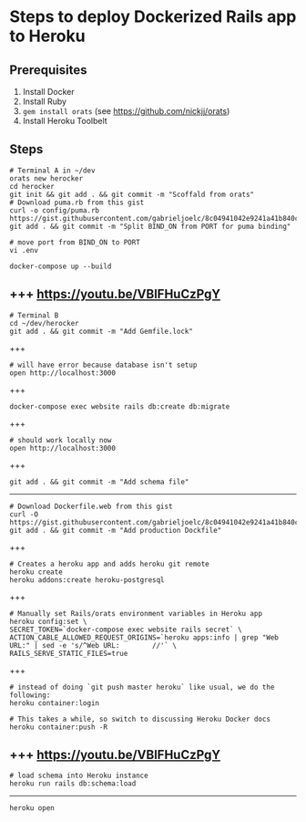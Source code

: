 # Steps to deploy Dockerized Rails app to Heroku

## Prerequisites
1. Install Docker
1. Install Ruby
1. `gem install orats` (see https://github.com/nickjj/orats)
1. Install Heroku Toolbelt

## Steps
```
# Terminal A in ~/dev
orats new herocker
cd herocker
git init && git add . && git commit -m "Scoffald from orats"
# Download puma.rb from this gist
curl -o config/puma.rb https://gist.githubusercontent.com/gabrieljoelc/8c04941042e9241a41b840cccf1ad5fb/raw/puma.rb
git add . && git commit -m "Split BIND_ON from PORT for puma binding"

# move port from BIND_ON to PORT
vi .env

docker-compose up --build
```
+++
https://youtu.be/VBlFHuCzPgY
---
```
# Terminal B
cd ~/dev/herocker
git add . && git commit -m "Add Gemfile.lock"
```
+++
```
# will have error because database isn't setup
open http://localhost:3000
```
+++
```
docker-compose exec website rails db:create db:migrate
```
+++
```
# should work locally now
open http://localhost:3000
```
+++
```
git add . && git commit -m "Add schema file"
```
---
```
# Download Dockerfile.web from this gist
curl -O https://gist.githubusercontent.com/gabrieljoelc/8c04941042e9241a41b840cccf1ad5fb/raw/Dockerfile.web
git add . && git commit -m "Add production Dockfile"
```
+++
```
# Creates a heroku app and adds heroku git remote
heroku create
heroku addons:create heroku-postgresql
```
+++
```
# Manually set Rails/orats environment variables in Heroku app
heroku config:set \
SECRET_TOKEN=`docker-compose exec website rails secret` \
ACTION_CABLE_ALLOWED_REQUEST_ORIGINS=`heroku apps:info | grep "Web URL:" | sed -e 's/^Web URL:        //'` \
RAILS_SERVE_STATIC_FILES=true
```
+++
```
# instead of doing `git push master heroku` like usual, we do the following:
heroku container:login

# This takes a while, so switch to discussing Heroku Docker docs
heroku container:push -R
```
+++
https://youtu.be/VBlFHuCzPgY
---
```
# load schema into Heroku instance
heroku run rails db:schema:load
```
---
```
heroku open
```
